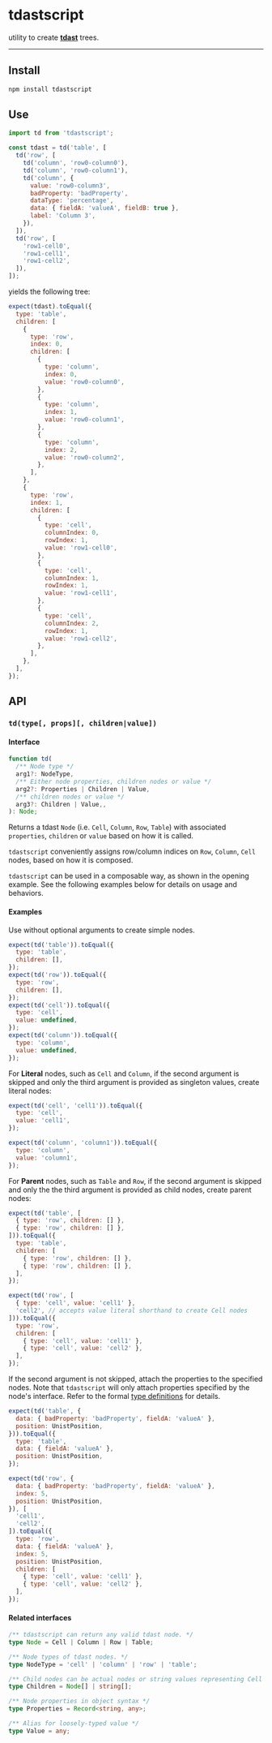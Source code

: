 # tdastscript

utility to create [**tdast**][tdast] trees.

---

## Install

```sh
npm install tdastscript
```


## Use

```js
import td from 'tdastscript';

const tdast = td('table', [
  td('row', [
    td('column', 'row0-column0'),
    td('column', 'row0-column1'),
    td('column', {
      value: 'row0-column3',
      badProperty: 'badProperty',
      dataType: 'percentage',
      data: { fieldA: 'valueA', fieldB: true },
      label: 'Column 3',
    }),
  ]),
  td('row', [
    'row1-cell0',
    'row1-cell1',
    'row1-cell2',
  ]),
]);
```

yields the following tree:

```js
expect(tdast).toEqual({
  type: 'table',
  children: [
    {
      type: 'row',
      index: 0,
      children: [
        {
          type: 'column',
          index: 0,
          value: 'row0-column0',
        },
        {
          type: 'column',
          index: 1,
          value: 'row0-column1',
        },
        {
          type: 'column',
          index: 2,
          value: 'row0-column2',
        },
      ],
    },
    {
      type: 'row',
      index: 1,
      children: [
        {
          type: 'cell',
          columnIndex: 0,
          rowIndex: 1,
          value: 'row1-cell0',
        },
        {
          type: 'cell',
          columnIndex: 1,
          rowIndex: 1,
          value: 'row1-cell1',
        },
        {
          type: 'cell',
          columnIndex: 2,
          rowIndex: 1,
          value: 'row1-cell2',
        },
      ],
    },
  ],
});
```

## API

### `td(type[, props][, children|value])`
#### Interface
```ts
function td(
  /** Node type */
  arg1?: NodeType,
  /** Either node properties, children nodes or value */
  arg2?: Properties | Children | Value,
  /** children nodes or value */
  arg3?: Children | Value,,
): Node;
```

Returns a tdast `Node` (i.e. `Cell`, `Column`, `Row`, `Table`) with associated `properties`, `children` or `value` based on how it is called.

`tdastscript` conveniently assigns row/column indices on `Row`, `Column`, `Cell` nodes, based on how it is composed.

`tdastscript` can be used in a composable way, as shown in the opening example.  See the following examples below for details on usage and behaviors.

#### Examples

Use without optional arguments to create simple nodes.

```js
expect(td('table')).toEqual({
  type: 'table',
  children: [],
});
expect(td('row')).toEqual({
  type: 'row',
  children: [],
});
expect(td('cell')).toEqual({
  type: 'cell',
  value: undefined,
});
expect(td('column')).toEqual({
  type: 'column',
  value: undefined,
});
```

For **Literal** nodes, such as `Cell` and `Column`, if the second argument is skipped and only the third argument is provided as singleton values, create literal nodes:

```js
expect(td('cell', 'cell1')).toEqual({
  type: 'cell',
  value: 'cell1',
});

expect(td('column', 'column1')).toEqual({
  type: 'column',
  value: 'column1',
});
```

For **Parent** nodes, such as `Table` and `Row`, if the second argument is skipped and only the the third argument is provided as child nodes, create parent nodes:

```js
expect(td('table', [
  { type: 'row', children: [] },
  { type: 'row', children: [] },
])).toEqual({
  type: 'table',
  children: [
    { type: 'row', children: [] },
    { type: 'row', children: [] },
  ],
});

expect(td('row', [
  { type: 'cell', value: 'cell1' },
  'cell2', // accepts value literal shorthand to create Cell nodes
])).toEqual({
  type: 'row',
  children: [
    { type: 'cell', value: 'cell1' },
    { type: 'cell', value: 'cell2' },
  ],
});
```

If the second argument is not skipped, attach the properties to the specified nodes.  Note that `tdastscript` will only attach properties specified by the node's interface.  Refer to the formal [type definitions][type-definitions] for details.

```js
expect(td('table', { 
  data: { badProperty: 'badProperty', fieldA: 'valueA' },
  position: UnistPosition,
})).toEqual({
  type: 'table',
  data: { fieldA: 'valueA' },
  position: UnistPosition,
});

expect(td('row', { 
  data: { badProperty: 'badProperty', fieldA: 'valueA' },
  index: 5,
  position: UnistPosition,
}), [
  'cell1',
  'cell2',
]).toEqual({
  type: 'row',
  data: { fieldA: 'valueA' },
  index: 5,
  position: UnistPosition,
  children: [
    { type: 'cell', value: 'cell1' },
    { type: 'cell', value: 'cell2' },
  ],
});
```

#### Related interfaces
```ts
/** tdastscript can return any valid tdast node. */
type Node = Cell | Column | Row | Table;

/** Node types of tdast nodes. */
type NodeType = 'cell' | 'column' | 'row' | 'table';

/** Child nodes can be actual nodes or string values representing Cell nodes */
type Children = Node[] | string[];

/** Node properties in object syntax */
type Properties = Record<string, any>;

/** Alias for loosely-typed value */
type Value = any;
```

<!-- Definitions -->
[tdast]: https://github.com/tdast/tdast
[type-definitions]: https://github.com/tdast/tdast-types
